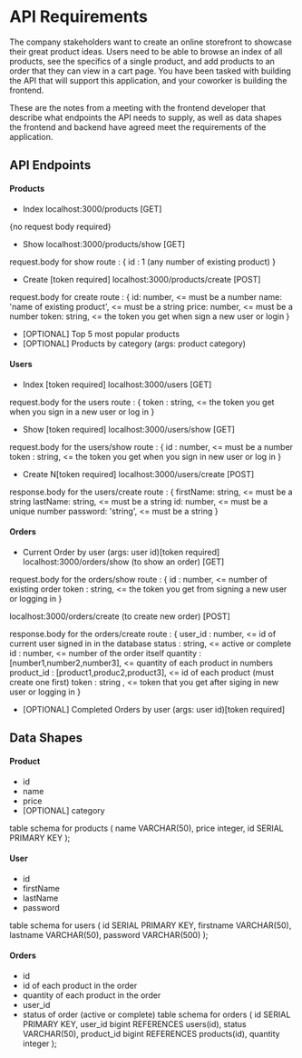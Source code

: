 # API Requirements
The company stakeholders want to create an online storefront to showcase their great product ideas. Users need to be able to browse an index of all products, see the specifics of a single product, and add products to an order that they can view in a cart page. You have been tasked with building the API that will support this application, and your coworker is building the frontend.

These are the notes from a meeting with the frontend developer that describe what endpoints the API needs to supply, as well as data shapes the frontend and backend have agreed meet the requirements of the application. 

## API Endpoints
#### Products
- Index 
localhost:3000/products [GET]

{no request body required}

- Show
localhost:3000/products/show [GET]

request.body for show route :
{
    id : 1 (any number of existing product)
}

- Create [token required] 
localhost:3000/products/create [POST]

request.body for create route :
{
    id:  number, <= must be a number
    name:  'name of existing product', <= must be a string
    price: number, <= must be a number
    token: string, <= the token you get when sign a new user or login
}

- [OPTIONAL] Top 5 most popular products 
- [OPTIONAL] Products by category (args: product category)

#### Users
- Index [token required]
localhost:3000/users [GET]

request.body for the users route :
{
    token : string, <= the token you get when you sign in a new user or log in
}

- Show [token required]
localhost:3000/users/show [GET]

request.body for the users/show route : 
{
    id : number, <= must be a number
    token : string, <= the token you get when you sign in new user or log in
}

- Create N[token required]
localhost:3000/users/create [POST]

response.body for the users/create route :
{
    firstName: string, <= must be a string
    lastName: string, <= must be a string
    id: number, <= must be a unique number
    password: 'string', <= must be a string
}

#### Orders
- Current Order by user (args: user id)[token required]
localhost:3000/orders/show (to show an order) [GET]

request.body for the orders/show route :
{
    id : number, <= number of existing order
    token : string, <= the token you get from signing a new user or logging in
}

localhost:3000/orders/create (to create new order) [POST]

response.body for the orders/create route :
{
    user_id : number, <= id of current user signed in in the database
    status : string, <= active or complete
    id : number, <= number of the order itself
    quantity : [number1,number2,number3], <= quantity of each product in numbers
    product_id : [product1,produc2,product3], <= id of each product (must create one first)
    token : string , <= token that you get after siging in new user or logging in
}

- [OPTIONAL] Completed Orders by user (args: user id)[token required]

## Data Shapes
#### Product
-  id
- name
- price
- [OPTIONAL] category

table schema for products (
    name VARCHAR(50),
    price integer,
    id SERIAL PRIMARY KEY
);

#### User
- id
- firstName
- lastName
- password

table schema for users (
    id SERIAL PRIMARY KEY,
    firstname VARCHAR(50),
    lastname VARCHAR(50),
    password VARCHAR(500)
);

#### Orders
- id
- id of each product in the order
- quantity of each product in the order
- user_id
- status of order (active or complete)
table schema for orders (
    id SERIAL PRIMARY KEY,
    user_id bigint REFERENCES users(id),
    status VARCHAR(50),
    product_id bigint REFERENCES products(id),
    quantity integer
);
